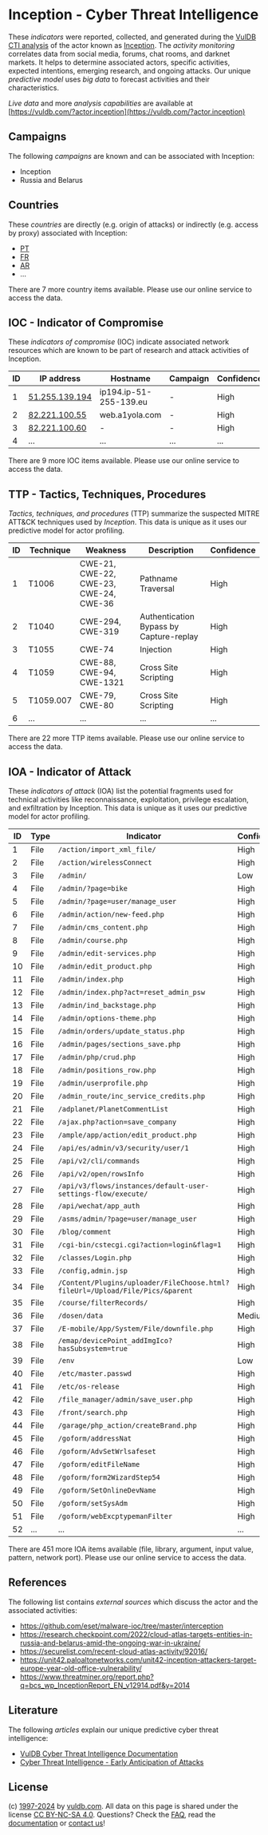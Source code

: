 # Inception - Cyber Threat Intelligence

These _indicators_ were reported, collected, and generated during the [VulDB CTI analysis](https://vuldb.com/?kb.cti) of the actor known as [Inception](https://vuldb.com/?actor.inception). The _activity monitoring_ correlates data from social media, forums, chat rooms, and darknet markets. It helps to determine associated actors, specific activities, expected intentions, emerging research, and ongoing attacks. Our unique _predictive model_ uses _big data_ to forecast activities and their characteristics.

_Live data_ and more _analysis capabilities_ are available at [https://vuldb.com/?actor.inception](https://vuldb.com/?actor.inception)

## Campaigns

The following _campaigns_ are known and can be associated with Inception:

* Inception
* Russia and Belarus

## Countries

These _countries_ are directly (e.g. origin of attacks) or indirectly (e.g. access by proxy) associated with Inception:

* [PT](https://vuldb.com/?country.pt)
* [FR](https://vuldb.com/?country.fr)
* [AR](https://vuldb.com/?country.ar)
* ...

There are 7 more country items available. Please use our online service to access the data.

## IOC - Indicator of Compromise

These _indicators of compromise_ (IOC) indicate associated network resources which are known to be part of research and attack activities of Inception.

ID | IP address | Hostname | Campaign | Confidence
-- | ---------- | -------- | -------- | ----------
1 | [51.255.139.194](https://vuldb.com/?ip.51.255.139.194) | ip194.ip-51-255-139.eu | - | High
2 | [82.221.100.55](https://vuldb.com/?ip.82.221.100.55) | web.a1yola.com | - | High
3 | [82.221.100.60](https://vuldb.com/?ip.82.221.100.60) | - | - | High
4 | ... | ... | ... | ...

There are 9 more IOC items available. Please use our online service to access the data.

## TTP - Tactics, Techniques, Procedures

_Tactics, techniques, and procedures_ (TTP) summarize the suspected MITRE ATT&CK techniques used by _Inception_. This data is unique as it uses our predictive model for actor profiling.

ID | Technique | Weakness | Description | Confidence
-- | --------- | -------- | ----------- | ----------
1 | T1006 | CWE-21, CWE-22, CWE-23, CWE-24, CWE-36 | Pathname Traversal | High
2 | T1040 | CWE-294, CWE-319 | Authentication Bypass by Capture-replay | High
3 | T1055 | CWE-74 | Injection | High
4 | T1059 | CWE-88, CWE-94, CWE-1321 | Cross Site Scripting | High
5 | T1059.007 | CWE-79, CWE-80 | Cross Site Scripting | High
6 | ... | ... | ... | ...

There are 22 more TTP items available. Please use our online service to access the data.

## IOA - Indicator of Attack

These _indicators of attack_ (IOA) list the potential fragments used for technical activities like reconnaissance, exploitation, privilege escalation, and exfiltration by Inception. This data is unique as it uses our predictive model for actor profiling.

ID | Type | Indicator | Confidence
-- | ---- | --------- | ----------
1 | File | `/action/import_xml_file/` | High
2 | File | `/action/wirelessConnect` | High
3 | File | `/admin/` | Low
4 | File | `/admin/?page=bike` | High
5 | File | `/admin/?page=user/manage_user` | High
6 | File | `/admin/action/new-feed.php` | High
7 | File | `/admin/cms_content.php` | High
8 | File | `/admin/course.php` | High
9 | File | `/admin/edit-services.php` | High
10 | File | `/admin/edit_product.php` | High
11 | File | `/admin/index.php` | High
12 | File | `/admin/index.php?act=reset_admin_psw` | High
13 | File | `/admin/ind_backstage.php` | High
14 | File | `/admin/options-theme.php` | High
15 | File | `/admin/orders/update_status.php` | High
16 | File | `/admin/pages/sections_save.php` | High
17 | File | `/admin/php/crud.php` | High
18 | File | `/admin/positions_row.php` | High
19 | File | `/admin/userprofile.php` | High
20 | File | `/admin_route/inc_service_credits.php` | High
21 | File | `/adplanet/PlanetCommentList` | High
22 | File | `/ajax.php?action=save_company` | High
23 | File | `/ample/app/action/edit_product.php` | High
24 | File | `/api/es/admin/v3/security/user/1` | High
25 | File | `/api/v2/cli/commands` | High
26 | File | `/api/v2/open/rowsInfo` | High
27 | File | `/api/v3/flows/instances/default-user-settings-flow/execute/` | High
28 | File | `/api/wechat/app_auth` | High
29 | File | `/asms/admin/?page=user/manage_user` | High
30 | File | `/blog/comment` | High
31 | File | `/cgi-bin/cstecgi.cgi?action=login&flag=1` | High
32 | File | `/classes/Login.php` | High
33 | File | `/config,admin.jsp` | High
34 | File | `/Content/Plugins/uploader/FileChoose.html?fileUrl=/Upload/File/Pics/&parent` | High
35 | File | `/course/filterRecords/` | High
36 | File | `/dosen/data` | Medium
37 | File | `/E-mobile/App/System/File/downfile.php` | High
38 | File | `/emap/devicePoint_addImgIco?hasSubsystem=true` | High
39 | File | `/env` | Low
40 | File | `/etc/master.passwd` | High
41 | File | `/etc/os-release` | High
42 | File | `/file_manager/admin/save_user.php` | High
43 | File | `/front/search.php` | High
44 | File | `/garage/php_action/createBrand.php` | High
45 | File | `/goform/addressNat` | High
46 | File | `/goform/AdvSetWrlsafeset` | High
47 | File | `/goform/editFileName` | High
48 | File | `/goform/form2WizardStep54` | High
49 | File | `/goform/SetOnlineDevName` | High
50 | File | `/goform/setSysAdm` | High
51 | File | `/goform/webExcptypemanFilter` | High
52 | ... | ... | ...

There are 451 more IOA items available (file, library, argument, input value, pattern, network port). Please use our online service to access the data.

## References

The following list contains _external sources_ which discuss the actor and the associated activities:

* https://github.com/eset/malware-ioc/tree/master/interception
* https://research.checkpoint.com/2022/cloud-atlas-targets-entities-in-russia-and-belarus-amid-the-ongoing-war-in-ukraine/
* https://securelist.com/recent-cloud-atlas-activity/92016/
* https://unit42.paloaltonetworks.com/unit42-inception-attackers-target-europe-year-old-office-vulnerability/
* https://www.threatminer.org/report.php?q=bcs_wp_InceptionReport_EN_v12914.pdf&y=2014

## Literature

The following _articles_ explain our unique predictive cyber threat intelligence:

* [VulDB Cyber Threat Intelligence Documentation](https://vuldb.com/?kb.cti)
* [Cyber Threat Intelligence - Early Anticipation of Attacks](https://www.scip.ch/en/?labs.20201022)

## License

(c) [1997-2024](https://vuldb.com/?kb.changelog) by [vuldb.com](https://vuldb.com/?kb.about). All data on this page is shared under the license [CC BY-NC-SA 4.0](https://creativecommons.org/licenses/by-nc-sa/4.0/). Questions? Check the [FAQ](https://vuldb.com/?kb.faq), read the [documentation](https://vuldb.com/?kb) or [contact us](https://vuldb.com/?contact)!
